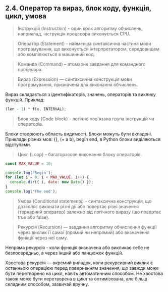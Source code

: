 ## 2.4. Оператор та вираз, блок коду, функція, цикл, умова

> Інструкція (Instruction) - один крок алгоритму обчислень, наприклад, інструкція процесора виконується CPU.

> Оператор (Statement) - найменша синтаксична частина мови програмування, що виконується інтерпретатором, середовищем або компілюється в машинний код.

> Команда (Command) – атомарне завдання для командного процесора.

> Вираз (Expression) — синтаксична конструкція мови програмування, призначена для виконання обчислень.

Вираз складається з ідентифікаторів, значень, операторів та виклику функцій. Приклад:

```js
(len - 1) * f(x, INTERVAL);
```

> Блок коду (Code block) – логічно пов'язана група інструкцій чи операторів.

Блоки створюють область видимості. Блоки можуть бути вкладені. Приклади різних мов: {}, (+ a b), begin end, в Python блоки виділяються відступами.

> Цикл (Loop) – багаторазове виконання блоку операторів.

```js
const MAX_VALUE = 10;

console.log('Begin');
for (let i = 0; i < MAX_VALUE; i++) {
  console.dir({ i, date: new Date() });
}
console.log('The end');
```

> Умова (Conditional statements) - синтаксична конструкція, що дозволяє виконати різні дії або повертає різні значення (тернарний оператор) залежно від логічного виразу (що повертає true або false).

> Рекурсія (Recursion) — завдання алгоритму обчислення функції через виклик її самої (прямий чи непрямий) або визначення функції через неї саму.

Непряма рекурсія - коли функція визначена або викликає себе не безпосередньо, а через інший або ланцюжок функцій.

Хвостова рекурсія — окремий випадок, коли рекурсивний виклик є останньою операцією перед поверненням значення, що завжди може бути перетворено на цикл, навіть автоматичним способом. Не хвостова також може бути перетворена в цикл та оптимізована, але більш складним способом, зазвичай вручну.
